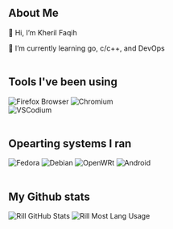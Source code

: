 ## About Me

👋 Hi, I’m Kheril Faqih

🌱 I’m currently learning go, c/c++, and DevOps
  <br><br>

## Tools I've been using

<img alt="Firefox Browser" src="https://img.shields.io/badge/Firefox-FF7139?style=for-the-badge&logo=Firefox-Browser&logoColor=white" /> <img alt="Chromium" src="https://img.shields.io/badge/Chromium-4285F4?style=for-the-badge&logo=GoogleChrome&logoColor=white" /><br><img alt="VSCodium" src="https://img.shields.io/badge/VSCodium-0078d7.svg?style=for-the-badge&logo=visual-studio-code&logoColor=white" />
<br><br>

## Opearting systems I ran

<img alt="Fedora" src="https://img.shields.io/badge/Fedora-0B57A4?style=for-the-badge&logo=fedora&logoColor=white" /> <img alt="Debian" src="https://img.shields.io/badge/Debian-D70A53?style=for-the-badge&logo=debian&logoColor=white" /> <img alt="OpenWRt" src="https://img.shields.io/badge/OpenWrt-00B5E2?style=for-the-badge&logo=openwrt&logoColor=white" /> <img alt="Android" src="https://img.shields.io/badge/Android-3DDC84?style=for-the-badge&logo=android&logoColor=white" />
<br><br>

## My Github stats

<img alt='Rill GitHub Stats' src='https://github-readme-stats.vercel.app/api?username=jakues&show_icons=true&bg_color=1e1e2e&text_color=cdd6f4&icon_color=cba6f7&title_color=94e2d5' />

<img alt='Rill Most Lang Usage' src='https://github-readme-stats.vercel.app/api/top-langs?username=jakues&show_icons=true&locale=en&hide_progress=true&bg_color=1e1e2e&text_color=cdd6f4&icon_color=cba6f7&title_color=94e2d5' />
